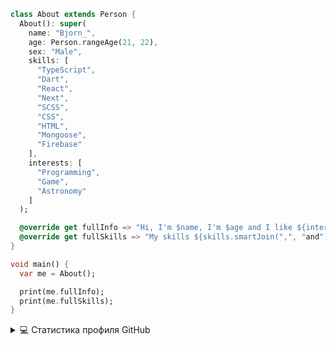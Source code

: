 ```dart
class About extends Person {
  About(): super(
    name: "Bjorn_",
    age: Person.rangeAge(21, 22),
    sex: "Male",
    skills: [
      "TypeScript",
      "Dart",
      "React",
      "Next",
      "SCSS",
      "CSS",
      "HTML",
      "Mongoose",
      "Firebase"
    ],
    interests: [
      "Programming",
      "Game",
      "Astronomy"
    ]
  );

  @override get fullInfo => "Hi, I'm $name, I'm $age and I like ${interests.smartJoin(",", "and")}";
  @override get fullSkills => "My skills ${skills.smartJoin(",", "and")}";
}
```
```dart
void main() {
  var me = About();

  print(me.fullInfo);
  print(me.fullSkills);
}
```
<details> 
  <summary>💻 Статистика профиля GitHub</summary>
  <br/>
    <a href="https://github.com/anuraghazra/github-readme-stats"><img alt="DenverCoder1's Github Stats" src="https://denvercoder1-github-readme-stats.vercel.app/api/?username=nortfox1&show_icons=true&count_private=true&theme=react&hide_border=true&bg_color=1F222E&title_color=F85D7F&icon_color=F8D866" height="192px"/></a>
  <a href="https://github.com/anuraghazra/github-readme-stats"><img alt="DenverCoder1's Top Languages" src="https://github-readme-stats.vercel.app/api/top-langs/?username=nortfox1&langs_count=8&layout=compact&theme=react&hide_border=true&bg_color=1F222E&title_color=F85D7F&icon_color=F8D866&hide=Jupyter%20Notebook" height="192px"/></a>
  <br/>
</details>
